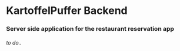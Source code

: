 # KartoffelPuffer Backend
### Server side application for the restaurant reservation app

###### to do..